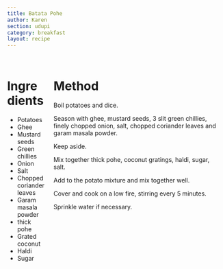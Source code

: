 ```yaml
---
title: Batata Pohe
author: Karen
section: udupi
category: breakfast
layout: recipe
---
```


<br>
<div class='columns'> <div class='column is-one-third p-3' markdown='1'>

# Ingredients

* Potatoes
* Ghee
* Mustard seeds
* Green chillies
* Onion
* Salt
* Chopped coriander leaves
* Garam masala powder
* thick pohe
* Grated coconut
* Haldi
* Sugar




</div> <div class='column is-two-thirds p-3' markdown='1'>

# Method

Boil potatoes and dice.

Season with ghee, mustard seeds, 3 slit green chillies, finely chopped onion, salt, chopped coriander leaves and garam masala powder. 

Keep aside.

Mix together thick pohe, coconut gratings, haldi, sugar, salt.

Add to the potato mixture and mix together well.

Cover and cook on a low fire, stirring every 5 minutes.

Sprinkle water if necessary.



</div> </div>